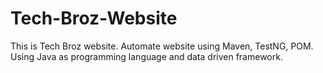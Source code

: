 # Tech-Broz-Website
This is Tech Broz website. Automate website using Maven, TestNG, POM. Using Java as programming language and data driven framework.
